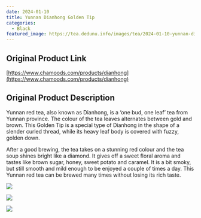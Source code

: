 ```yaml
---
date: 2024-01-10
title: Yunnan Dianhong Golden Tip
categories:
  - Black
featured_image: https://tea.dedunu.info/images/tea/2024-01-10-yunnan-dianhong-golden-tip-1.PNG
---
```


## Original Product Link

[https://www.chamoods.com/products/dianhong](https://www.chamoods.com/products/dianhong)

## Original Product Description

Yunnan red tea, also known as Dianhong, is a ‘one bud, one leaf’ tea from Yunnan province. The colour of the tea leaves alternates between gold and brown. This Golden Tip is a special type of Dianhong in the shape of a slender curled thread, while its heavy leaf body is covered with fuzzy, golden down.

After a good brewing, the tea takes on a stunning red colour and the tea soup shines bright like a diamond. It gives off a sweet floral aroma and tastes like brown sugar, honey, sweet potato and caramel. It is a bit smoky, but still smooth and mild enough to be enjoyed a couple of times a day. This Yunnan red tea can be brewed many times without losing its rich taste.

![](https://tea.dedunu.info/images/tea/2024-01-10-yunnan-dianhong-golden-tip-2.PNG)

![](https://tea.dedunu.info/images/tea/2024-01-10-yunnan-dianhong-golden-tip-3.PNG)

![](https://tea.dedunu.info/images/tea/2024-01-10-yunnan-dianhong-golden-tip-4.jpg)
